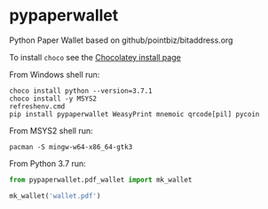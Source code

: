 <!--
# [rights]  Copyright 2020 brianddk at github https://github.com/brianddk
# [license] Apache 2.0 License https://www.apache.org/licenses/LICENSE-2.0
# [repo]    https://github.com/brianddk/pypaperwallet
# [btc]     BTC-b32: bc1qwc2203uym96u0nmq04pcgqfs9ldqz9l3mz8fpj
# [tipjar]  https://gist.github.com/brianddk/3ec16fbf1d008ea290b0
-->

# pypaperwallet
Python Paper Wallet based on github/pointbiz/bitaddress.org

To install `choco` see the [Chocolatey install page](https://chocolatey.org/install)

From Windows shell run:
```shell
choco install python --version=3.7.1
choco install -y MSYS2
refreshenv.cmd
pip install pypaperwallet WeasyPrint mnemoic qrcode[pil] pycoin
```

From MSYS2 shell run:
```shell
pacman -S mingw-w64-x86_64-gtk3
```

From Python 3.7 run:
```python
from pypaperwallet.pdf_wallet import mk_wallet

mk_wallet('wallet.pdf')
```

